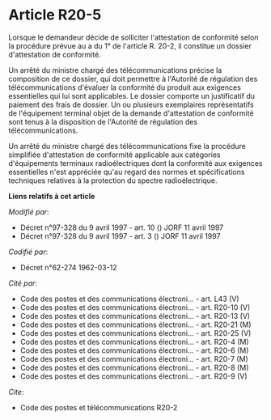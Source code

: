 # Article R20-5

Lorsque le demandeur décide de solliciter l'attestation de conformité selon la procédure prévue au a du 1° de l'article R.
20-2, il constitue un dossier d'attestation de conformité.

Un arrêté du ministre chargé des télécommunications précise la composition de ce dossier, qui doit permettre à l'Autorité de
régulation des télécommunications d'évaluer la conformité du produit aux exigences essentielles qui lui sont applicables. Le
dossier comporte un justificatif du paiement des frais de dossier. Un ou plusieurs exemplaires représentatifs de l'équipement
terminal objet de la demande d'attestation de conformité sont tenus à la disposition de l'Autorité de régulation des
télécommunications.

Un arrêté du ministre chargé des télécommunications fixe la procédure simplifiée d'attestation de conformité applicable aux
catégories d'équipements terminaux radioélectriques dont la conformité aux exigences essentielles n'est appréciée qu'au
regard des normes et spécifications techniques relatives à la protection du spectre radioélectrique.

**Liens relatifs à cet article**

_Modifié par_:

  - Décret n°97-328 du 9 avril 1997 - art. 10 () JORF 11 avril 1997
  - Décret n°97-328 du 9 avril 1997 - art. 3 () JORF 11 avril 1997

_Codifié par_:

  - Décret n°62-274 1962-03-12

_Cité par_:

  - Code des postes et des communications électroni... - art. L43 (V)
  - Code des postes et des communications électroni... - art. R20-10 (V)
  - Code des postes et des communications électroni... - art. R20-13 (V)
  - Code des postes et des communications électroni... - art. R20-21 (M)
  - Code des postes et des communications électroni... - art. R20-25 (V)
  - Code des postes et des communications électroni... - art. R20-4 (M)
  - Code des postes et des communications électroni... - art. R20-6 (M)
  - Code des postes et des communications électroni... - art. R20-7 (M)
  - Code des postes et des communications électroni... - art. R20-8 (M)
  - Code des postes et des communications électroni... - art. R20-9 (V)

_Cite_:

  - Code des postes et télécommunications R20-2
